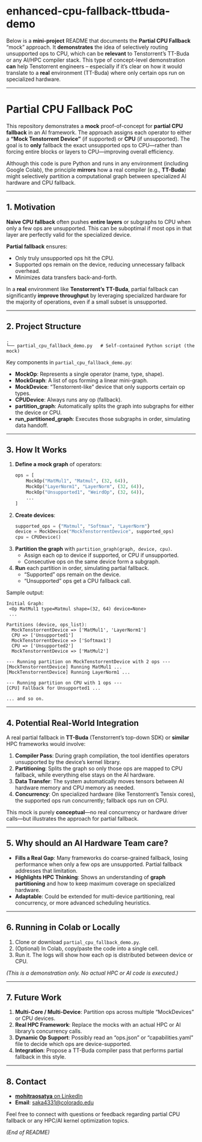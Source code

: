 # enhanced-cpu-fallback-ttbuda-demo

Below is a **mini-project** README that documents the **Partial CPU Fallback** “mock” approach. It **demonstrates** the idea of selectively routing unsupported ops to CPU, which can be **relevant** to Tenstorrent’s TT-Buda or any AI/HPC compiler stack. This type of concept-level demonstration **can** help Tenstorrent engineers – especially if it’s clear on how it would translate to a **real** environment (TT-Buda) where only certain ops run on specialized hardware.

---

# Partial CPU Fallback PoC

This repository demonstrates a **mock** proof-of-concept for **partial CPU fallback** in an AI framework. The approach assigns each operator to either a **“Mock Tenstorrent Device”** (if supported) or **CPU** (if unsupported). The goal is to **only** fallback the exact unsupported ops to CPU—rather than forcing entire blocks or layers to CPU—improving overall efficiency.

Although this code is pure Python and runs in any environment (including Google Colab), the principle **mirrors** how a real compiler (e.g., **TT-Buda**) might selectively partition a computational graph between specialized AI hardware and CPU fallback.

---

## 1. Motivation

**Naive CPU fallback** often pushes **entire layers** or subgraphs to CPU when only a few ops are unsupported. This can be suboptimal if most ops in that layer are perfectly valid for the specialized device.

**Partial fallback** ensures:
- Only truly unsupported ops hit the CPU.  
- Supported ops remain on the device, reducing unnecessary fallback overhead.  
- Minimizes data transfers back-and-forth.

In a **real** environment like **Tenstorrent’s TT-Buda**, partial fallback can significantly **improve throughput** by leveraging specialized hardware for the majority of operations, even if a small subset is unsupported.

---

## 2. Project Structure

```
.
└── partial_cpu_fallback_demo.py   # Self-contained Python script (the mock)
```

Key components in `partial_cpu_fallback_demo.py`:
- **MockOp**: Represents a single operator (name, type, shape).  
- **MockGraph**: A list of ops forming a linear mini-graph.  
- **MockDevice**: “Tenstorrent-like” device that only supports certain op types.  
- **CPUDevice**: Always runs any op (fallback).  
- **partition_graph**: Automatically splits the graph into subgraphs for either the device or CPU.  
- **run_partitioned_graph**: Executes those subgraphs in order, simulating data handoff.

---

## 3. How It Works

1. **Define a mock graph** of operators:  
   ```python
   ops = [
       MockOp("MatMul1", "Matmul", (32, 64)),
       MockOp("LayerNorm1", "LayerNorm", (32, 64)),
       MockOp("Unsupported1", "WeirdOp", (32, 64)),
       ...
   ]
   ```
2. **Create devices**:  
   ```python
   supported_ops = {"Matmul", "Softmax", "LayerNorm"}
   device = MockDevice("MockTenstorrentDevice", supported_ops)
   cpu = CPUDevice()
   ```
3. **Partition the graph** with `partition_graph(graph, device, cpu)`.  
   - Assign each op to device if supported, or CPU if unsupported.  
   - Consecutive ops on the same device form a subgraph.  
4. **Run** each partition in order, simulating partial fallback.  
   - “Supported” ops remain on the device.  
   - “Unsupported” ops get a CPU fallback call.

Sample output:

```
Initial Graph:
 <Op MatMul1 type=Matmul shape=(32, 64) device=None>
 ...

Partitions (device, ops_list):
  MockTenstorrentDevice => ['MatMul1', 'LayerNorm1']
  CPU => ['Unsupported1']
  MockTenstorrentDevice => ['Softmax1']
  CPU => ['Unsupported2']
  MockTenstorrentDevice => ['MatMul2']

--- Running partition on MockTenstorrentDevice with 2 ops ---
[MockTenstorrentDevice] Running MatMul1 ...
[MockTenstorrentDevice] Running LayerNorm1 ...

--- Running partition on CPU with 1 ops ---
[CPU] Fallback for Unsupported1 ...

... and so on.
```

---

## 4. Potential Real-World Integration

A real partial fallback in **TT-Buda** (Tenstorrent’s top-down SDK) or **similar** HPC frameworks would involve:

1. **Compiler Pass**: During graph compilation, the tool identifies operators unsupported by the device’s kernel library.  
2. **Partitioning**: Splits the graph so only those ops are mapped to CPU fallback, while everything else stays on the AI hardware.  
3. **Data Transfer**: The system automatically moves tensors between AI hardware memory and CPU memory as needed.  
4. **Concurrency**: On specialized hardware (like Tenstorrent’s Tensix cores), the supported ops run concurrently; fallback ops run on CPU. 

This mock is purely **conceptual**—no real concurrency or hardware driver calls—but illustrates the approach for partial fallback.

---

## 5. Why should an AI Hardware Team care?

- **Fills a Real Gap**: Many frameworks do coarse-grained fallback, losing performance when only a few ops are unsupported. Partial fallback addresses that limitation.  
- **Highlights HPC Thinking**: Shows an understanding of **graph partitioning** and how to keep maximum coverage on specialized hardware.  
- **Adaptable**: Could be extended for multi-device partitioning, real concurrency, or more advanced scheduling heuristics.

---

## 6. Running in Colab or Locally

1. Clone or download `partial_cpu_fallback_demo.py`.  
2. (Optional) In Colab, copy/paste the code into a single cell.  
3. Run it. The logs will show how each op is distributed between device or CPU.  

*(This is a demonstration only. No actual HPC or AI code is executed.)*

---

## 7. Future Work

1. **Multi-Core / Multi-Device**: Partition ops across multiple “MockDevices” or CPU devices.  
2. **Real HPC Framework**: Replace the mocks with an actual HPC or AI library’s concurrency calls.  
3. **Dynamic Op Support**: Possibly read an “ops.json” or “capabilities.yaml” file to decide which ops are device-supported.  
4. **Integration**: Propose a TT-Buda compiler pass that performs partial fallback in this style.

---

## 8. Contact

- [**mohitraosatya** on LinkedIn](https://www.linkedin.com/in/mohitraosatya/)  
- **Email**: [saka4331@colorado.edu](mailto:saka4331@colorado.edu)

Feel free to connect with questions or feedback regarding partial CPU fallback or any HPC/AI kernel optimization topics.

*(End of README)*
